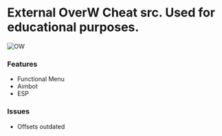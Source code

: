 # External OverW Cheat src. Used for educational purposes.

![OW](https://i.gyazo.com/6afdb799f70d424671ced280d06d6e97.png)

### Features
- Functional Menu
- Aimbot
- ESP

### Issues
- Offsets outdated
